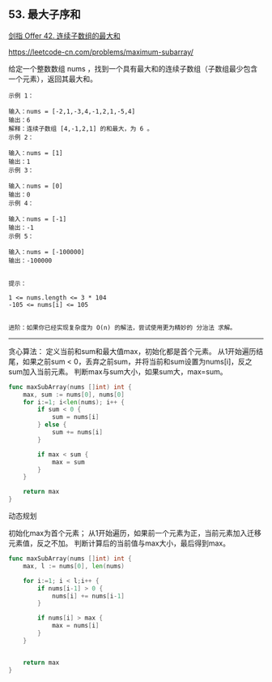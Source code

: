 ## 53. 最大子序和

[剑指 Offer 42. 连续子数组的最大和](https://leetcode-cn.com/problems/lian-xu-zi-shu-zu-de-zui-da-he-lcof/)

https://leetcode-cn.com/problems/maximum-subarray/

给定一个整数数组 nums ，找到一个具有最大和的连续子数组（子数组最少包含一个元素），返回其最大和。

```
示例 1：

输入：nums = [-2,1,-3,4,-1,2,1,-5,4]
输出：6
解释：连续子数组 [4,-1,2,1] 的和最大，为 6 。
示例 2：

输入：nums = [1]
输出：1
示例 3：

输入：nums = [0]
输出：0
示例 4：

输入：nums = [-1]
输出：-1
示例 5：

输入：nums = [-100000]
输出：-100000
 

提示：

1 <= nums.length <= 3 * 104
-105 <= nums[i] <= 105
 

进阶：如果你已经实现复杂度为 O(n) 的解法，尝试使用更为精妙的 分治法 求解。
```

---

贪心算法：
定义当前和sum和最大值max，初始化都是首个元素。
从1开始遍历结尾，如果之前sum < 0，丢弃之前sum，并将当前和sum设置为nums[i]，反之sum加入当前元素。
判断max与sum大小，如果sum大，max=sum。

```go
func maxSubArray(nums []int) int {
    max, sum := nums[0], nums[0]
    for i:=1; i<len(nums); i++ {
        if sum < 0 {
            sum = nums[i]
        } else {
            sum += nums[i]
        }

        if max < sum {
            max = sum
        }
    }

    return max
}
```

动态规划

初始化max为首个元素；
从1开始遍历，如果前一个元素为正，当前元素加入迁移元素值，反之不加。
判断计算后的当前值与max大小，最后得到max。


```go
func maxSubArray(nums []int) int {
    max, l := nums[0], len(nums)

    for i:=1; i < l;i++ {
        if nums[i-1] > 0 {
            nums[i] += nums[i-1]
        }

        if nums[i] > max {
            max = nums[i]
        }
    }


    return max
}
```